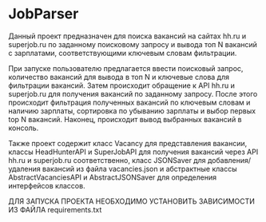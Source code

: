 # JobParser
Данный проект предназначен для поиска вакансий на сайтах hh.ru и superjob.ru по заданному поисковому запросу и вывода топ N вакансий с зарплатами, соответствующими ключевым словам фильтрации.

При запуске пользователю предлагается ввести поисковый запрос, количество вакансий для вывода в топ N и ключевые слова для фильтрации вакансий. Затем происходит обращение к API hh.ru и superjob.ru для получения вакансий по заданному запросу. После этого происходит фильтрация полученных вакансий по ключевым словам и наличию зарплаты, сортировка по убыванию зарплаты и выбор первых top N вакансий. Наконец, происходит вывод выбранных вакансий в консоль.

Также проект содержит класс Vacancy для представления вакансии, классы HeadHunterAPI и SuperJobAPI для получения вакансий через API hh.ru и superjob.ru соответственно, класс JSONSaver для добавления/удаления вакансий из файла vacancies.json и абстрактные классы AbstractVacanciesAPI и AbstractJSONSaver для определения интерфейсов классов.

ДЛЯ ЗАПУСКА ПРОЕКТА НЕОБХОДИМО УСТАНОВИТЬ ЗАВИСИМОСТИ ИЗ ФАЙЛА requirements.txt